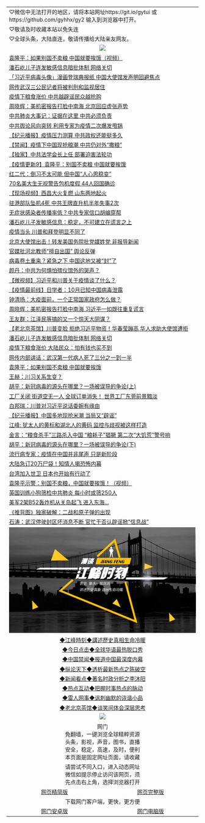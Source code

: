  <table>
 
<tr>
<td colspan="2" align=left>
♡微信中无法打开的地区，请将本站网址https://git.io/gytui 或 https://github.com/gyhhx/gy2 输入到浏览器中打开。 
 </td>
</tr>
 <tr>
 <td colspan="2" align=left>
♡敬请及时收藏本站以免失连
 </td>
   <tr>
<td colspan="2" align=left>
♡全球头条，大陆直连，敬请传播给大陆亲友网友。
 </td>
</tr>
 
 <tr>
    <td colspan="2" align=center><img src="https://cdn.jsdelivr.net/gh/gyoupiodf/im1/%E7%BD%91%E9%97%A8%E6%96%B0%E9%97%BB1.jpg"></td>
 </tr>
<tr><td colspan="2" align="left"><a href="https://xfine.casa/?name=c1151892&key=exgxucyqmkwgvwch&from=gy">袁隆平：如果别国不卖粮 中国就要挨饿（视频）</a></td></tr>
<tr><td colspan="2" align="left"><a href="https://xfine.casa/?name=c1151931&key=exgxucyqmkwgvwch&from=gy">潘石屹儿子连发敏感信息暗批体制 网络关切</a></td></tr>
<tr><td colspan="2" align="left"><a href="https://xfine.casa/?name=c1151974&key=exgxucyqmkwgvwch&from=gy">「习近平病毒头像」漫画登瑞典报纸 中国大使馆发声明回避焦点</a></td></tr>
<tr><td colspan="2" align="left"><a href="https://xfine.casa/?name=c1151885&key=exgxucyqmkwgvwch&from=gy">网传武汉三公民记者将被判刑和监视居住</a></td></tr>
<tr><td colspan="2" align="left"><a href="https://xfine.casa/?name=c1151902&key=exgxucyqmkwgvwch&from=gy">疫情下粮食涨价 中共越辟谣民众越抢购</a></td></tr>
<tr><td colspan="2" align="left"><a href="https://xfine.casa/?name=c1151913&key=exgxucyqmkwgvwch&from=gy">周晓辉：美机密报告打脸中南海 北京回应虚张声势</a></td></tr>
<tr><td colspan="2" align="left"><a href="https://xfine.casa/?name=c1151900&key=exgxucyqmkwgvwch&from=gy">中共肺炎大事记：证据在这里 中共必须负责</a></td></tr>
<tr><td colspan="2" align="left"><a href="https://xfine.casa/?name=c1151915&key=exgxucyqmkwgvwch&from=gy">中共舆论风向突转 利用专家为疫情二次爆发甩锅</a></td></tr>
<tr><td colspan="2" align="left"><a href="https://xfine.casa/?name=c1151889&key=exgxucyqmkwgvwch&from=gy">【纪元播报】疫情压力测算 中共政权还能挺多久</a></td></tr>
<tr><td colspan="2" align="left"><a href="https://xfine.casa/?name=c1151943&key=exgxucyqmkwgvwch&from=gy">【禁闻】疫情下中国现抢粮潮 中共仍对外“撒粮”</a></td></tr>
<tr><td colspan="2" align="left"><a href="https://xfine.casa/?name=c1151932&key=exgxucyqmkwgvwch&from=gy">【独家】中共法学会长上任 部署迫害法轮功</a></td></tr>
<tr><td colspan="2" align="left"><a href="https://xfine.casa/?name=c1150293&key=exgxucyqmkwgvwch&from=gy">【疫情更新9】袁隆平：别国不卖粮 中国就要挨饿</a></td></tr>
<tr><td colspan="2" align="left"><a href="https://xfine.casa/?name=c1151903&key=exgxucyqmkwgvwch&from=gy">红二代：倒习不太可能 但中国“人心思稳变”</a></td></tr>
<tr><td colspan="2" align="left"><a href="https://xfine.casa/?name=c1151918&key=exgxucyqmkwgvwch&from=gy">70名美大生无视警告包机度假 44人回国确诊</a></td></tr>
<tr><td colspan="2" align="left"><a href="https://xfine.casa/?name=c1151908&key=exgxucyqmkwgvwch&from=gy">【现场视频】西昌大火复燃 山东两地起火</a></td></tr>
<tr><td colspan="2" align="left"><a href="https://xfine.casa/?name=c1151933&key=exgxucyqmkwgvwch&from=gy">驻港部队坠机4死 中共王牌直升机半年失事2次</a></td></tr>
<tr><td colspan="2" align="left"><a href="https://xfine.casa/?name=c1151935&key=exgxucyqmkwgvwch&from=gy">无症状感染者传播率低？中共专家信口胡编穿帮</a></td></tr>
<tr><td colspan="2" align="left"><a href="https://xfine.casa/?name=c1152025&key=exgxucyqmkwgvwch&from=gy">潘石屹儿子发敏感信息：稳定，不可建立在谎言之上</a></td></tr>
<tr><td colspan="2" align="left"><a href="https://xfine.casa/?name=c1152041&key=exgxucyqmkwgvwch&from=gy">疫情当头 川普和拜登明显不同了</a></td></tr>
<tr><td colspan="2" align="left"><a href="https://xfine.casa/?name=c1151972&key=exgxucyqmkwgvwch&from=gy">北京大使馆出击！转发美国务院批党媒姓党 非报导新闻</a></td></tr>
<tr><td colspan="2" align="left"><a href="https://xfine.casa/?name=c1151969&key=exgxucyqmkwgvwch&from=gy">官媒批河北教师“擅自出国” 舆论反弹</a></td></tr>
<tr><td colspan="2" align="left"><a href="https://xfine.casa/?name=c1152071&key=exgxucyqmkwgvwch&from=gy">病毒卷土重来？紧急之下 中国这地又被“封”了</a></td></tr>
<tr><td colspan="2" align="left"><a href="https://xfine.casa/?name=c1151904&key=exgxucyqmkwgvwch&from=gy">颜丹：中共为何惧怕殡仪馆外的哭声？</a></td></tr>
<tr><td colspan="2" align="left"><a href="https://xfine.casa/?name=c1151942&key=exgxucyqmkwgvwch&from=gy">【微视频】习近平和川普关于疫情谈了什么？</a></td></tr>
<tr><td colspan="2" align="left"><a href="https://xfine.casa/?name=c1151938&key=exgxucyqmkwgvwch&from=gy">【疫情最前线】日学者：10月已知中国病毒泄露</a></td></tr>
<tr><td colspan="2" align="left"><a href="https://xfine.casa/?name=c1151934&key=exgxucyqmkwgvwch&from=gy">钟清扬：大疫面前，一个正常国家政府怎么做？</a></td></tr>
<tr><td colspan="2" align="left"><a href="https://xfine.casa/?name=c1152021&key=exgxucyqmkwgvwch&from=gy">周晓辉：美机密报告打脸中南海 习近平一如既往重复谎言</a></td></tr>
<tr><td colspan="2" align="left"><a href="https://xfine.casa/?name=c1152052&key=exgxucyqmkwgvwch&from=gy">王友群：江泽民等搞的又一个惊天大阴谋？</a></td></tr>
<tr><td colspan="2" align="left"><a href="https://xfine.casa/?name=c1152062&key=exgxucyqmkwgvwch&from=gy">【老北京茶馆】川普变脸 拒绝习近平物资！华春莹蹦高 华人求助大使馆遭拒</a></td></tr>
<tr><td colspan="2" align="left"><a href="https://xfine.casa/?name=c1151970&key=exgxucyqmkwgvwch&from=gy">潘石屹儿子连发敏感信息暗批体制 网络关切</a></td></tr>
<tr><td colspan="2" align="left"><a href="https://xfine.casa/?name=c1151981&key=exgxucyqmkwgvwch&from=gy">疫情下粮食涨价 大陆民众：怕有钱也买不到</a></td></tr>
<tr><td colspan="2" align="left"><a href="https://xfine.casa/?name=c1152033&key=exgxucyqmkwgvwch&from=gy">网传内部讲话：武汉第一代病人死了三分之一到一半</a></td></tr>
<tr><td colspan="2" align="left"><a href="https://xfine.casa/?name=c1152039&key=exgxucyqmkwgvwch&from=gy">袁隆平：如果别国不卖粮 中国就要挨饿</a></td></tr>
<tr><td colspan="2" align="left"><a href="https://xfine.casa/?name=c1152002&key=exgxucyqmkwgvwch&from=gy">王赫：川习关系生变？</a></td></tr>
<tr><td colspan="2" align="left"><a href="https://xfine.casa/?name=c1151992&key=exgxucyqmkwgvwch&from=gy">胡平：新冠病毒的源头在哪里？一场被误导的争论(上)</a></td></tr>
<tr><td colspan="2" align="left"><a href="https://xfine.casa/?name=c1151987&key=exgxucyqmkwgvwch&from=gy">工厂关闭 街道空无一人 全球订单消失！ 世界工厂东莞前景黯淡</a></td></tr>
<tr><td colspan="2" align="left"><a href="https://xfine.casa/?name=c1151968&key=exgxucyqmkwgvwch&from=gy">白邦瑞：川普对习近平说话委婉有缘由</a></td></tr>
<tr><td colspan="2" align="left"><a href="https://xfine.casa/?name=c1152058&key=exgxucyqmkwgvwch&from=gy">【纪元播报】中国多地现抢米潮 当局又“辟谣”</a></td></tr>
<tr><td colspan="2" align="left"><a href="https://xfine.casa/?name=c1151916&key=exgxucyqmkwgvwch&from=gy">江峰: 犹太人的黄标和湖北人的黄码 监控与歧视被这样打造</a></td></tr>
<tr><td colspan="2" align="left"><a href="https://xfine.casa/?name=c1152049&key=exgxucyqmkwgvwch&from=gy">金言：“粮食杀手”三路杀入中国 “粮耗子”猖獗 第二次“大饥荒”警号响</a></td></tr>
<tr><td colspan="2" align="left"><a href="https://xfine.casa/?name=c1151993&key=exgxucyqmkwgvwch&from=gy">胡平：新冠病毒的源头在哪里？一场被误导的争论(下)</a></td></tr>
<tr><td colspan="2" align="left"><a href="https://xfine.casa/?name=c1152053&key=exgxucyqmkwgvwch&from=gy">流行病专家：疫情在中国并非尾声 只是新阶段</a></td></tr>
<tr><td colspan="2" align="left"><a href="https://xfine.casa/?name=c1152065&key=exgxucyqmkwgvwch&from=gy">大陆急订20万尸袋！知情人揭恐怖内幕</a></td></tr>
<tr><td colspan="2" align="left"><a href="https://xfine.casa/?name=c1152038&key=exgxucyqmkwgvwch&from=gy">台湾加入世卫 日本也开始有行动了</a></td></tr>
<tr><td colspan="2" align="left"><a href="https://xfine.casa/?name=c1152060&key=exgxucyqmkwgvwch&from=gy">袁隆平示警：别国不卖粮，中国就要挨饿！（视频）</a></td></tr>
<tr><td colspan="2" align="left"><a href="https://xfine.casa/?name=c1151923&key=exgxucyqmkwgvwch&from=gy">英国训练小狗筛检中共肺炎 每小时或筛250人</a></td></tr>
<tr><td colspan="2" align="left"><a href="https://xfine.casa/?name=c1152013&key=exgxucyqmkwgvwch&from=gy">美军2架B52轰炸机从关岛起飞 进入东海...</a></td></tr>
<tr><td colspan="2" align="left"><a href="https://xfine.casa/?name=c1152015&key=exgxucyqmkwgvwch&from=gy">《推背图》独家破解：二战和原子弹的出现</a></td></tr>
<tr><td colspan="2" align="left"><a href="https://xfine.casa/?name=c1151894&key=exgxucyqmkwgvwch&from=gy">石涛：武汉停驶封区坏消息不断 官忙于否认辟谣掀“信息战”</a></td></tr>

 <tr>
   <td colspan="2" align=center><img src="https://github.com/gyoupiodf/im1/blob/master/jf-1.jpg"></td>
  </tr>
   <tr>
   <td colspan="2" align=center> 
<a href="https://xfine.casa/oo.aspx?name=c922850&key=exgxucyqmkwgvwch&from=gy&tag=9877">◆江峰時刻◆講述歷史真相生命冷暖</a><br/>
    </td>
  </tr>
   <tr>
   <td colspan="2" align=center> 
<a href="https://xfine.casa/oo.aspx?name=c816850&key=exgxucyqmkwgvwch&from=gy&tag=9877">◆今日点击◆全球华语最热脱口秀</a><br/>
    </td>
  </tr>
  <tr>
  <td colspan="2" align=center>
<a href="https://xfine.casa/oo.aspx?name=c816860&key=exgxucyqmkwgvwch&from=gy&tag=99733110">◆中国禁闻◆报道中国最深度内幕</a><br/>
   </tr>
  <tr>
     <td colspan="2" align=center>
<a href="https://xfine.casa/oo.aspx?name=c816855&key=exgxucyqmkwgvwch&from=gy&tag=997110">◆纵论天下◆透析最新热点之陈破空</a><br/>
   </tr>
   <tr>
      <td colspan="2" align=center>
<a href="https://xfine.casa/oo.aspx?name=c838308&key=exgxucyqmkwgvwch&from=gy&tag=9973110">◆新闻看点◆著名时政分析之李沐阳</a><br/>
   </tr>
   <tr>
     <td colspan="2" align=center>
<a href="https://xfine.casa/oo.aspx?name=c816852&key=exgxucyqmkwgvwch&from=gy&tag=9733110">◆热点互动◆把握时事热点的脉动</a><br/>
   </tr>
   <tr>
      <td colspan="2" align=center>
<a href="https://xfine.casa/oo.aspx?name=c816694&key=exgxucyqmkwgvwch&from=gy&tag=93310">◆雷人网事◆讽刺幽默的诙谐小品</a><br/>
   </tr>
   <tr>
    <td colspan="2" align=center>
<a href="https://xfine.casa/oo.aspx?name=c816650&key=exgxucyqmkwgvwch&from=gy&tag=9973110">◆老北京茶馆◆谈笑间体会深层思考</a><br/>
   </tr>
 <tr>
    <td colspan="2" align="center"><img src="https://gitlab.com/ogate2/up/raw/master/_/oGate65.jpg"/></td>
  </tr>
  <tr>
    <td colspan="2" align="center">网门<br/>免翻墙，一键浏览全球精粹资源<br/>头条，影视，声音，图书，直播<br/>安全，稳定，高速，及时，便利<br/>本页面是固定网址页面，请收藏</td>
  <tr>
  <tr>
    <td colspan="2" align="center">请尝试不同入口，进入动态网址<br/>微信如提示停止访问该网页，须<br/>先点击右上角，选择浏览器打开</td>
  <tr>  
  <tr>
    <td align="center"><a href="https://gitcdn.xyz/repo/otiny/up/master/show002.htm">网页精简版</a></td>
    <td align="center"><a href="https://gitcdn.xyz/repo/otiny/up/master/show001.htm">网页完整版</a></td>
  </tr>
  <tr>
    <td colspan="2" align="center">下载网门客户端，更快，更方便</td>
  <tr>
  <tr>
    <td align="center"><a href="https://raw.githubusercontent.com/opipe/up/master/oGatea.apk">网门安卓版</a></td>
    <td align="center"><a href="https://raw.githubusercontent.com/opipe/up/master/oGate.zip">网门电脑版</a></td>
  </tr>
</table>
